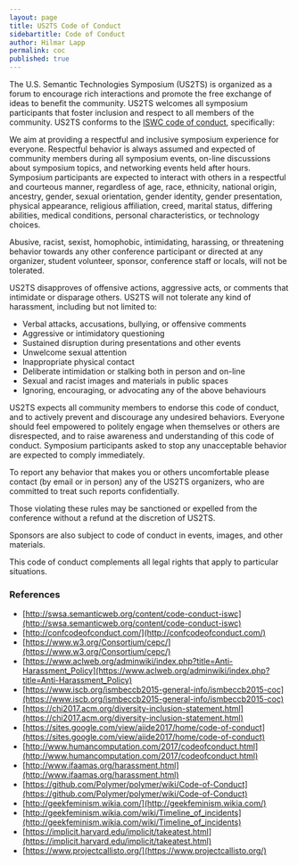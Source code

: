 ```yaml
---
layout: page
title: US2TS Code of Conduct
sidebartitle: Code of Conduct
author: Hilmar Lapp
permalink: coc
published: true
---
```


The U.S. Semantic Technologies Symposium (US2TS) is organized as a forum to encourage rich interactions and promote the free exchange of ideas to benefit the community. US2TS welcomes all symposium participants that foster inclusion and respect to all members of the community. US2TS conforms to the [ISWC code of conduct](http://swsa.semanticweb.org/content/code-conduct-iswc), specifically:

We aim at providing a respectful and inclusive symposium experience for everyone. Respectful behavior is always assumed and expected of community members during all symposium events, on-line discussions about symposium topics, and networking events held after hours. Symposium participants are expected to interact with others in a respectful and courteous manner, regardless of age, race, ethnicity, national origin, ancestry, gender, sexual orientation, gender identity, gender presentation, physical appearance, religious affiliation, creed, marital status, differing abilities, medical conditions, personal characteristics, or technology choices.

Abusive, racist, sexist, homophobic, intimidating, harassing, or threatening behavior towards any other conference participant or directed at any organizer, student volunteer, sponsor, conference staff or locals, will not be tolerated.

US2TS disapproves of offensive actions, aggressive acts, or comments that intimidate or disparage others. US2TS will not tolerate any kind of harassment, including but not limited to:

- Verbal attacks, accusations, bullying, or offensive comments
- Aggressive or intimidatory questioning
- Sustained disruption during presentations and other events
- Unwelcome sexual attention
- Inappropriate physical contact
- Deliberate intimidation or stalking both in person and on-line
- Sexual and racist images and materials in public spaces
- Ignoring, encouraging, or advocating any of the above behaviours

US2TS expects all community members to endorse this code of conduct, and to actively prevent and discourage any undesired behaviors. Everyone should feel empowered to politely engage when themselves or others are disrespected, and to raise awareness and understanding of this code of conduct. Symposium participants asked to stop any unacceptable behavior are expected to comply immediately.

To report any behavior that makes you or others uncomfortable please contact (by email or in person) any of the US2TS organizers, who are committed to treat such reports confidentially.

Those violating these rules may be sanctioned or expelled from the conference without a refund at the discretion of US2TS.

Sponsors are also subject to code of conduct in events, images, and other materials.

This code of conduct complements all legal rights that apply to particular situations.

### References

- [http://swsa.semanticweb.org/content/code-conduct-iswc](http://swsa.semanticweb.org/content/code-conduct-iswc)
- [http://confcodeofconduct.com/](http://confcodeofconduct.com/)
- [https://www.w3.org/Consortium/cepc/](https://www.w3.org/Consortium/cepc/)
- [https://www.aclweb.org/adminwiki/index.php?title=Anti-Harassment_Policy](https://www.aclweb.org/adminwiki/index.php?title=Anti-Harassment_Policy)
- [https://www.iscb.org/ismbeccb2015-general-info/ismbeccb2015-coc](https://www.iscb.org/ismbeccb2015-general-info/ismbeccb2015-coc)
- [https://chi2017.acm.org/diversity-inclusion-statement.html](https://chi2017.acm.org/diversity-inclusion-statement.html)
- [https://sites.google.com/view/aiide2017/home/code-of-conduct](https://sites.google.com/view/aiide2017/home/code-of-conduct)
- [http://www.humancomputation.com/2017/codeofconduct.html](http://www.humancomputation.com/2017/codeofconduct.html)
- [http://www.ifaamas.org/harassment.html](http://www.ifaamas.org/harassment.html)
- [https://github.com/Polymer/polymer/wiki/Code-of-Conduct](https://github.com/Polymer/polymer/wiki/Code-of-Conduct)
- [http://geekfeminism.wikia.com/](http://geekfeminism.wikia.com/)
- [http://geekfeminism.wikia.com/wiki/Timeline_of_incidents](http://geekfeminism.wikia.com/wiki/Timeline_of_incidents)
- [https://implicit.harvard.edu/implicit/takeatest.html](https://implicit.harvard.edu/implicit/takeatest.html)
- [https://www.projectcallisto.org/](https://www.projectcallisto.org/)
